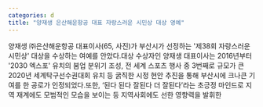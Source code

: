 ```yaml
---
categories: d
title: "양재생 은산해운항공 대표 자랑스러운 시민상 대상 영예"
---
```

양재생 ㈜은산해운항공 대표이사(65, 사진)가 부산시가 선정하는 &#39;제38회 자랑스러운 시민상&#39; 대상을 수상하는 여예를 안았다.대상 수상자인 양재생 대표이사는 2016년부터 &#39;2030 엑스포&#39; 유치의 붐업 분위기 조성, 전 세계 스포츠 행사 중 3번째로 규모가 큰 2020년 세계탁구선수권대회 유치 등 굵직한 시정 현안 추진을 통해 부산시에 크나큰 기여를 한 공로가 인정되었다.또한, ‘된다 된다 잘된다 더 잘된다’라는 초긍정 마인드로 지역 재계에도 모범적인 모습을 보이는 등 지역사회에도 선한 영향력을 발휘한